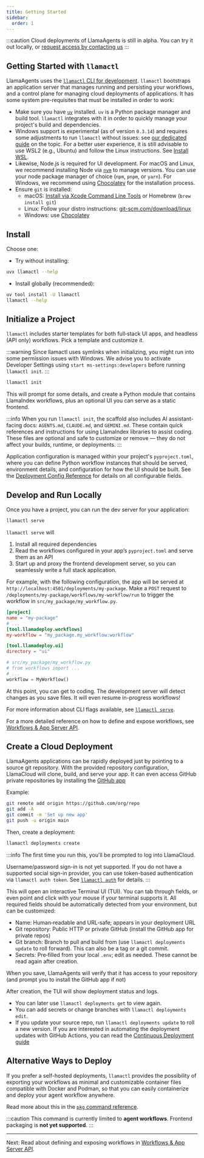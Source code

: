 ```yaml
---
title: Getting Started
sidebar:
  order: 1
---
```

:::caution
Cloud deployments of LlamaAgents is still in alpha. You can try it out locally, or [request access by contacting us](https://landing.llamaindex.ai/llamaagents?utm_source=docs)
:::

## Getting Started with `llamactl`

LlamaAgents uses the [`llamactl` CLI for development](https://pypi.org/project/llamactl/). `llamactl` bootstraps an application server that manages running and persisting your workflows, and a control plane for managing cloud deployments of applications. It has some system pre-requisites that must be installed in order to work:

- Make sure you have [`uv`](https://docs.astral.sh/uv/getting-started/installation/) installed. `uv` is a Python package manager and build tool. `llamactl` integrates with it in order to quickly manage your project's build and dependencies.
- Windows support is experimental (as of version `0.3.14`) and requires some adjustments to run `llamactl` without issues: see [our dedicated guide](https://github.com/run-llama/llamactl-windows) on the topic. For a better user experience, it is still advisable to use WSL2 (e.g., Ubuntu) and follow the Linux instructions. See [Install WSL](https://learn.microsoft.com/windows/wsl/install).
- Likewise, Node.js is required for UI development. For macOS and Linux, we recommend installing Node via [`nvm`](https://github.com/nvm-sh/nvm) to manage versions. You can use your node package manager of choice (`npm`, `pnpm`, or `yarn`). For Windows, we recommend using [Chocolatey](https://community.chocolatey.org/packages/nodejs) for the installation process.
- Ensure `git` is installed:
  - macOS: [Install via Xcode Command Line Tools](https://git-scm.com/download/mac) or Homebrew (`brew install git`)
  - Linux: Follow your distro instructions: [git-scm.com/download/linux](https://git-scm.com/download/linux)
  - Windows: use [Chocolatey](https://community.chocolatey.org/packages/git.install)

## Install

Choose one:

- Try without installing:
```bash
uvx llamactl --help
```

- Install globally (recommended):
```bash
uv tool install -U llamactl
llamactl --help
```

## Initialize a Project

`llamactl` includes starter templates for both full‑stack UI apps, and headless (API only) workflows. Pick a template and customize it.

:::warning
Since llamactl uses symlinks when initializing, you might run into some permission issues with Windows. We advise you to activate Developer Settings using `start ms-settings:developers` before running `llamactl init`.
:::

```bash
llamactl init
```

This will prompt for some details, and create a Python module that contains LlamaIndex workflows, plus an optional UI you can serve as a static frontend.

:::info
When you run `llamactl init`, the scaffold also includes AI assistant-facing docs: `AGENTS.md`, `CLAUDE.md`, and `GEMINI.md`. These contain quick references and instructions for using LlamaIndex libraries to assist coding. These files are optional and safe to customize or remove — they do not affect your builds, runtime, or deployments.
:::

Application configuration is managed within your project's `pyproject.toml`, where you can define Python workflow instances that should be served, environment details, and configuration for how the UI should be built. See the [Deployment Config Reference](/python/cloud/llamaagents/configuration-reference) for details on all configurable fields.

## Develop and Run Locally

Once you have a project, you can run the dev server for your application:

```bash
llamactl serve
```

`llamactl serve` will

1. Install all required dependencies
2. Read the workflows configured in your app’s `pyproject.toml` and serve them as an API
3. Start up and proxy the frontend development server, so you can seamlessly write a full stack application.

For example, with the following configuration, the app will be served at `http://localhost:4501/deployments/my-package`. Make a `POST` request to `/deployments/my-package/workflows/my-workflow/run` to trigger the workflow in `src/my_package/my_workflow.py`.

```toml
[project]
name = "my-package"
# ...
[tool.llamadeploy.workflows]
my-workflow = "my_package.my_workflow:workflow"

[tool.llamadeploy.ui]
directory = "ui"
```

```py
# src/my_package/my_workflow.py
# from workflows import ...
# ...
workflow = MyWorkflow()
```

At this point, you can get to coding. The development server will detect changes as you save files. It will even resume in-progress workflows!

For more information about CLI flags available, see [`llamactl serve`](/python/cloud/llamaagents/llamactl-reference/commands-serve).

For a more detailed reference on how to define and expose workflows, see [Workflows & App Server API](/python/cloud/llamaagents/workflow-api).

## Create a Cloud Deployment

LlamaAgents applications can be rapidly deployed just by pointing to a source git repository. With the provided repository configuration, LlamaCloud will clone, build, and serve your app. It can even access GitHub private repositories by installing the [GitHub app](https://github.com/apps/llama-deploy)

Example:

```bash
git remote add origin https://github.com/org/repo
git add -A
git commit -m 'Set up new app'
git push -u origin main
```

Then, create a deployment:

```bash
llamactl deployments create
```

:::info
The first time you run this, you'll be prompted to log into LlamaCloud.

Username/password sign-in is not yet supported. If you do not have a supported social sign-in provider, you can use token-based authentication via `llamactl auth token`. See [`llamactl auth`](/python/cloud/llamaagents/llamactl-reference/commands-auth) for details.
:::

This will open an interactive Terminal UI (TUI). You can tab through fields, or even point and click with your mouse if your terminal supports it. All required fields should be automatically detected from your environment, but can be customized:

- Name: Human‑readable and URL‑safe; appears in your deployment URL
- Git repository: Public HTTP or private GitHub (install the GitHub app for private repos)
- Git branch: Branch to pull and build from (use `llamactl deployments update` to roll forward). This can also be a tag or a git commit.
- Secrets: Pre‑filled from your local `.env`; edit as needed. These cannot be read again after creation.

When you save, LlamaAgents will verify that it has access to your repository (and prompt you to install the GitHub app if not)

After creation, the TUI will show deployment status and logs.
- You can later use `llamactl deployments get` to view again.
- You can add secrets or change branches with `llamactl deployments edit`.
- If you update your source repo, run `llamactl deployments update` to roll a new version. If you are interested in automating the deployment updates with GitHub Actions, you can read the [Continuous Deployment guide](/python/cloud/llamaagents/cd-with-github-actions)

## Alternative Ways to Deploy

If you prefer a self-hosted deployments, `llamactl` provides the possibility of exporting your workflows as minimal and customizable container files compatible with Docker and Podman, so that you can easily containerize and deploy your agent workflow anywhere.

Read more about this in the [`pkg` command reference](/python/cloud/llamaagents/llamactl-reference/commands-pkg).

:::caution
This command is currently limited to **agent workflows**.
Frontend packaging is **not yet supported**.
:::

---

Next: Read about defining and exposing workflows in [Workflows & App Server API](/python/cloud/llamaagents/workflow-api).
